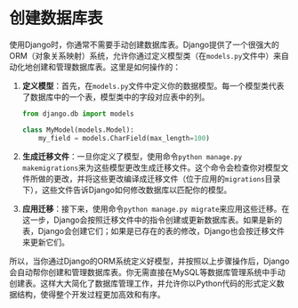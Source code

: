 # 创建数据库表
使用Django时，你通常不需要手动创建数据库表。Django提供了一个很强大的ORM（对象关系映射）系统，允许你通过定义模型类（在`models.py`文件中）来自动化地创建和管理数据库表。这里是如何操作的：

1. **定义模型**：首先，在`models.py`文件中定义你的数据模型。每一个模型类代表了数据库中的一个表，模型类中的字段对应表中的列。

    ```python
    from django.db import models

    class MyModel(models.Model):
        my_field = models.CharField(max_length=100)
    ```

2. **生成迁移文件**：一旦你定义了模型，使用命令`python manage.py makemigrations`来为这些模型更改生成迁移文件。这个命令会检查你对模型文件所做的更改，并将这些更改编译成迁移文件（位于应用的`migrations`目录下），这些文件告诉Django如何修改数据库以匹配你的模型。

3. **应用迁移**：接下来，使用命令`python manage.py migrate`来应用这些迁移。在这一步，Django会按照迁移文件中的指令创建或更新数据库表。如果是新的表，Django会创建它们；如果是已存在的表的修改，Django也会按迁移文件来更新它们。

所以，当你通过Django的ORM系统定义好模型，并按照以上步骤操作后，Django会自动帮你创建和管理数据库表。你无需直接在MySQL等数据库管理系统中手动创建表。这样大大简化了数据库管理工作，并允许你以Python代码的形式定义数据结构，使得整个开发过程更加高效和有序。